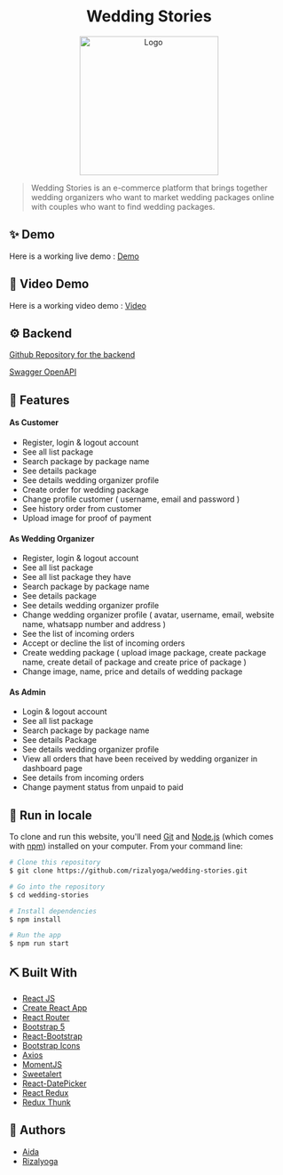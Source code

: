<div align="center">

<!-- PROJECT LOGO -->

# Wedding Stories

<img src="src/assets/virus-2.png" alt="Logo" width="250" height="auto" />

</div>

<!-- ![GitHub commit activity](https://img.shields.io/github/commit-activity/m/rizalyoga) -->
<!-- ![Vercel](https://vercelbadge.vercel.app/api/rizalyoga) -->
<!-- ![Website](https://img.shields.io/website?url=https%3A%2F%2Fcofficed.tech) -->

> Wedding Stories is an e-commerce platform that brings together wedding organizers who want to market wedding packages online with couples who want to find wedding packages.

## ✨ Demo

Here is a working live demo : [Demo](https://weddingstories-space.web.app/)

## 🎥 Video Demo

Here is a working video demo : [Video](https://drive.google.com/file/d/1eVjkmEI08w4FNJKIz1a4kzMF8JqzsyWM/view?usp=sharing)

## ⚙️ Backend

[Github Repository for the backend](https://github.com/My-Wedding-Day/Wedding-Stories)

[Swagger OpenAPI](https://app.swaggerhub.com/apis-docs/Nathannov24/WeddingDay/1.0#/)

## 🔮 Features

#### As Customer

- Register, login & logout account
- See all list package
- Search package by package name
- See details package
- See details wedding organizer profile
- Create order for wedding package
- Change profile customer ( username, email and password )
- See history order from customer
- Upload image for proof of payment

#### As Wedding Organizer

- Register, login & logout account
- See all list package
- See all list package they have
- Search package by package name
- See details package
- See details wedding organizer profile
- Change wedding organizer profile ( avatar, username, email, website name, whatsapp number and address )
- See the list of incoming orders
- Accept or decline the list of incoming orders
- Create wedding package ( upload image package, create package name, create detail of package and create price of package )
- Change image, name, price and details of wedding package

#### As Admin

- Login & logout account
- See all list package
- Search package by package name
- See details Package
- See details wedding organizer profile
- View all orders that have been received by wedding organizer in dashboard page
- See details from incoming orders
- Change payment status from unpaid to paid

## 🧰 Run in locale

To clone and run this website, you'll need [Git](https://git-scm.com) and [Node.js](https://nodejs.org/en/download/) (which comes with [npm](http://npmjs.com)) installed on your computer. From your command line:

```bash
# Clone this repository
$ git clone https://github.com/rizalyoga/wedding-stories.git

# Go into the repository
$ cd wedding-stories

# Install dependencies
$ npm install

# Run the app
$ npm run start
```

<!-- ## 🙊 Environment Variables

To run this project, you will need to add the following environment variables to your .env file

`REACT_APP_API_URL`

That contains the endpoint for the backend -->

## ⛏️ Built With

- [React JS](https://reactjs.org/)
- [Create React App](https://create-react-app.dev/)
- [React Router](https://reactrouter.com/)
- [Bootstrap 5](https://getbootstrap.com/)
- [React-Bootstrap](https://react-bootstrap.github.io/)
- [Bootstrap Icons](https://icons.getbootstrap.com/)
- [Axios](https://github.com/axios/axios)
- [MomentJS](https://momentjs.com/)
- [Sweetalert](https://sweetalert.js.org/guides/)
- [React-DatePicker](https://www.npmjs.com/package/react-datepicker)
- [React Redux](https://react-redux.js.org/)
- [Redux Thunk](https://www.npmjs.com/package/redux-thunk)

## 👤 Authors

- [Aida](https://github.com/AidaFna)
- [Rizalyoga](https://github.com/rizalyoga/)
